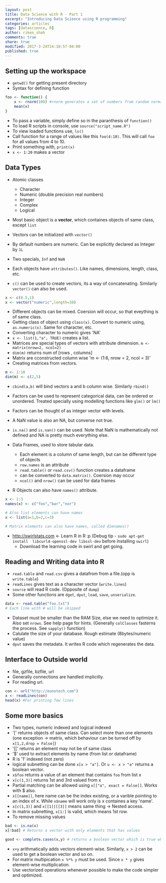 ```yaml
---
layout: post
title: Data Science with R - Part 1
excerpt: "Introducing Data Science using R programming"
categories: articles
tags: [datascience, R]
author: riken_shah
comments: true
share: true
modified: 2017-3-24T14:18:57-04:00
published: true
---
```



## Setting up the workspace

- `getwd()` for getting present directory
- Syntax for defining function

```R
foo <- function() {
	x <- rnorm(100)	#rnorm generates a set of numbers from random normal distribution
	mean(x)
}
```

- To pass a variable, simply define so in the paranthesis of `function()`
- To load R scripts in console, use `source("script_name.R")`
- To view loaded functions use, `ls()`
- Call function for a range of values like this  `foo(4:10)`. This will call `foo` for all values from 4 to 10.
- Print something with, `print(x)`
- `x <- 1:20` makes a vector

## Data Types

- Atomic classes
	- Character
	- Numeric (double precision real numbers)
	- Integer
	- Complex
	- Logical

- Most basic object is a **vector**, which containes objects of same class, except `list`
- Vectors can be initialized with `vector()`
- By default numbers are numeric. Can be explicitly declared as Integer by `1L`
- Two specials, `Inf` and `NaN`
- Each objects have `attributes()`. Like names, dimensions, length, class, etc.
- `c()` can  be used to create vectors, its a way of concatenating. Similarly `vector()` can also be used.

```R
x <- c(0.5,1)
x <- vector("numeric",length=10)
```

- Different objects can be mixed. Coersion will occur, so that eveything is of same class.
- Getting class of object using `class(x)`. Convert to numeric using, `as.numeric(x)`. Same for character, etc.
- Converting character to numeric gives 'NA'
- `x <- list(1,"a", TRUE)` creates a list.
- Matrices are special types of vectors with attribute dimension. `m <- matrix(nrow=2, ncol=2)`
- `dim(m)` returns num of [rows , columns]
- Matrix are cconstructed column wise 'm <- (1:6, nrow = 2, ncol = 3)'
- Creating matrices from vectors.

```R
m <- 1:10
dim(m) <- c(2,5)
```

- `cbind(a,b)` will bind vectors a and b column wise. Similarly `rbind()`
- Factors can be used to represent categorical data, can be ordered or unordered. Treated specially using modelling functions like `glm()` or `lm()`
- Factors can be thought of as integer vector with levels.
- A NaN value is also an NA, but converse not true.
- `is.na()` and `is.nan()` can be used. Note that NaN is mathematically not defined and NA is pretty much everything else.
- Data Frames, used to store tabular data.
	- Each element is a column of same length, but can be different type of objects
	- `row.names` is an attribute
	- `read.table()` or `read.csv()` function creates a dataframe
	- can be converted to `data.matrix()`. Coersion may occur
	- `ncol()` and `nrow()` can be used for data frames

- R Objects can also have `names()` attribute.

```R
x <- 1:3
names(x) <- c("foo","bar","nor")

# Also list elements can have names
x <- list(a=1,b=2,c=3)

# Matrix elements can also have names, called dimnames()
```

- http://swirlstats.com  <- Learn R in R :p
(Debug tip - `sudo apt-get install  libcurl4-openssl-dev libssl-dev` before installing `swirl`)
	- Download the learning code in swirl and get going.

## Reading and Writing data into R

- `read.table` and `read.csv` gives a datafrom from a file.(opp is `write.table`)
- `readLines` gives text as a character vector (`write.lines`)
- `source` will read R code. (Opposite of `dump`)
- Some other functions are `dget`, `dput`, `load`, `save`,  `unserialize`.

```R
data <- read.table("foo.txt")
# Each line with # will be skipped
```

- Dataset must be smaller than the RAM Size, else we need to optimize it. Also set `nrows`. See help page for hints. (Generally `colClasses` fasterns the process. See `sapply()` function)
- Calulate the size of your database. Rough estimate (8bytes/numeric value)
- `dput` saves the metadata. It writes R code which regenerates the data.

## Interface to Outside world

- file, gzfile, bzfile, url
- Generally connections are handled implicitly.
- For reading url.

```R
con <- url("http://eunotech.com")
x <- readLines(con)
head(x) #For printing few lines
```

## Some more basics

- Two types, numeric indexed and logical indexed
- '[' returns objects of same class. Can select more than one elements (one exception -> matrix, which behaviour can be turned off by `x[1,2,drop = False]`)
- '[[' returns an element may not be of same class
- '$' used to extract elements by name (from list or dataframe)
- R is '1' indexed (not zero)
- logical subnetting can be done `x[x > "a"]`. Or `u <- x > "a"` returns a boolean vector.
- `x$foo` returns a value of an element that contains `foo` from list x
- `x[c(1,3)]` returns 1st and 3rd valued from x
- Partial matching can be allowed using `x[["a", exact = False]]`. Works with $ also.
- `x[[name]]`, here name can be the index existing, or a varible pointing to an index of x. While `x$name` will work only is x containes a key 'name'.
- `x[c(1,3)]` and `x[[1]][[3]]` means same thing -> Nested access.
- In matrix subnetting, `x[1:]` is valid, which means 1st row.
- To remove missing values

```R
bad <- is.na(x)
x[!bad] # Returns a vector with only elements that has values

good <- complete.cases(x,y) # returns a boolean vector which is true when both x and y element are present (not NA) --- Also can be used in dataframes
```

- `x+y` arithmatically adds vectors element-wise. Similarly, `x > 2` can be used to get a boolean vector and so on.
- For matrix multipication `x %*% y` must be used. Since `x * y` gives element-wise multiplication.
- Use vectorized operations whenever possible to make the code simpler and optimized.
